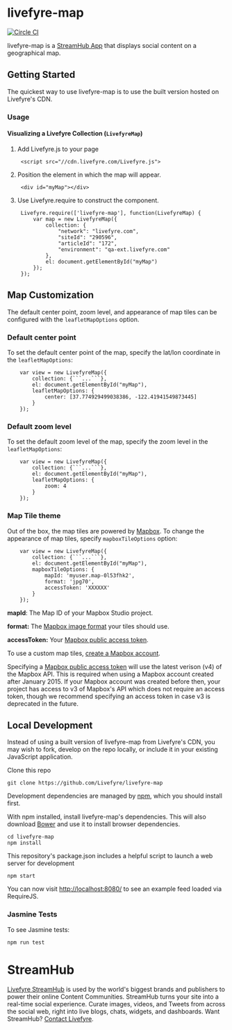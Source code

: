 # livefyre-map

[![Circle CI](https://circleci.com/gh/Livefyre/streamhub-map.svg?style=svg)](https://circleci.com/gh/Livefyre/streamhub-map)

livefyre-map is a [StreamHub App](http://apps.livefyre.com) that displays social content on a geographical map.

## Getting Started

The quickest way to use livefyre-map is to use the built version hosted on Livefyre's CDN.

### Usage
#### Visualizing a Livefyre Collection (```LivefyreMap```)
1. Add Livefyre.js to your page

        <script src="//cdn.livefyre.com/Livefyre.js">

1. Position the element in which the map will appear.

        <div id="myMap"></div>

1. Use Livefyre.require to construct the component.

        Livefyre.require(['livefyre-map'], function(LivefyreMap) {
            var map = new LivefyreMap({
                collection: {
                    "network": "livefyre.com",
                    "siteId": "290596",
                    "articleId": "172",
                    "environment": "qa-ext.livefyre.com"
                },
                el: document.getElementById("myMap")
            });
        });


## Map Customization
The default center point, zoom level, and appearance of map tiles can be
configured with the ```leafletMapOptions``` option.

### Default center point
To set the default center point of the map, specify the lat/lon coordinate in the ```leafletMapOptions```:

        var view = new LivefyreMap({
            collection: {```...```},
            el: document.getElementById("myMap"),
            leafletMapOptions: {
                center: [37.774929499038386, -122.41941549873445]
            }
        });

### Default zoom level
To set the default zoom level of the map, specify the zoom level in the ```leafletMapOptions```:

        var view = new LivefyreMap({
            collection: {```...```},
            el: document.getElementById("myMap"),
            leafletMapOptions: {
                zoom: 4
            }
        });

### Map Tile theme
Out of the box, the map tiles are powered by [Mapbox](http://www.mapbox.com). To change the appearance of map tiles, specify ```mapboxTileOptions``` option:

        var view = new LivefyreMap({
            collection: {```...```},
            el: document.getElementById("myMap"),
            mapboxTileOptions: {
                mapId: 'myuser.map-0l53fhk2',
                format: 'jpg70',
                accessToken: 'XXXXXX'
            }
        });

  **mapId**: The Map ID of your Mapbox Studio project.

  **format:** The [Mapbox image format](https://www.mapbox.com/developers/api/maps/#format) your tiles should use.

  **accessToken:** Your [Mapbox public access token](https://www.mapbox.com/developers/api/#access-tokens).

To use a custom map tiles, [create a Mapbox account](https://www.mapbox.com/plans/).

Specifying a [Mapbox public access token](https://www.mapbox.com/developers/api/#access-tokens) will use the latest verison (v4) of the Mapbox API. This is required when using a Mapbox account created after January 2015. If your Mapbox account was created before then, your project has access to v3 of Mapbox's API which does not require an access token, though we recommend specifying an access token in case v3 is deprecated in the future.

## Local Development

Instead of using a built version of livefyre-map from Livefyre's CDN, you may wish to fork, develop on the repo locally, or include it in your existing JavaScript application.

Clone this repo

    git clone https://github.com/Livefyre/livefyre-map

Development dependencies are managed by [npm](https://github.com/isaacs/npm), which you should install first.

With npm installed, install livefyre-map's dependencies. This will also download [Bower](https://github.com/bower/bower) and use it to install browser dependencies.

    cd livefyre-map
    npm install

This repository's package.json includes a helpful script to launch a web server for development

    npm start

You can now visit [http://localhost:8080/](http://localhost:8080/) to see an example feed loaded via RequireJS.

### Jasmine Tests
To see Jasmine tests:

    npm run test

# StreamHub

[Livefyre StreamHub](http://www.livefyre.com/streamhub/) is used by the world's biggest brands and publishers to power their online Content Communities. StreamHub turns your site into a real-time social experience. Curate images, videos, and Tweets from across the social web, right into live blogs, chats, widgets, and dashboards. Want StreamHub? [Contact Livefyre](http://www.livefyre.com/contact/).
